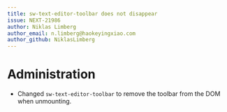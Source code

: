 ```yaml
---
title: sw-text-editor-toolbar does not disappear
issue: NEXT-21986
author: Niklas Limberg
author_email: n.limberg@haokeyingxiao.com
author_github: NiklasLimberg
---
```

# Administration
* Changed `sw-text-editor-toolbar` to remove the toolbar from the DOM when unmounting.
